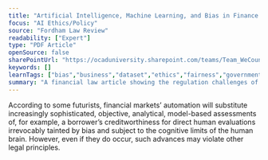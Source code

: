 ```yaml
---
title: "Artificial Intelligence, Machine Learning, and Bias in Finance: Toward Responsible Innovation"
focus: "AI Ethics/Policy"
source: "Fordham Law Review"
readability: ["Expert"]
type: "PDF Article"
openSource: false
sharePointUrl: "https://ocaduniversity.sharepoint.com/teams/Team_WeCount/Shared%20Documents/Resources%20and%20Tools/Literature%20(curated)/Artificial%20intelligence,%20machine%20learning,%20and%20bias%20in%20finance_Toward%20responsible%20innovation.pdf"
keywords: []
learnTags: ["bias","business","dataset","ethics","fairness","government","machineLearning"]
summary: "A financial law article showing the regulation challenges of consumer data algorithms in commerce.   "
---
```

According to some futurists, financial markets’ automation will substitute increasingly sophisticated, objective, analytical, model-based assessments of, for example, a borrower’s creditworthiness for direct human evaluations irrevocably tainted by bias and subject to the cognitive limits of the human brain. However, even if they do occur, such advances may violate other legal principles.
